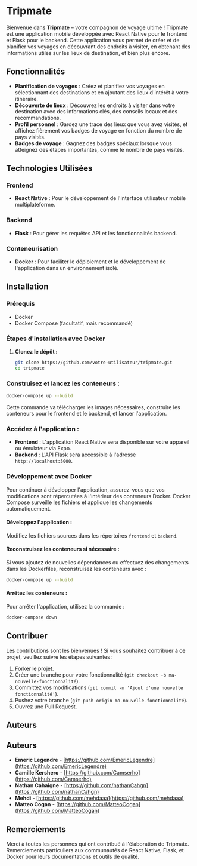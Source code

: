 # Tripmate

Bienvenue dans **Tripmate** – votre compagnon de voyage ultime ! Tripmate est une application mobile développée avec React Native pour le frontend et Flask pour le backend. Cette application vous permet de créer et de planifier vos voyages en découvrant des endroits à visiter, en obtenant des informations utiles sur les lieux de destination, et bien plus encore.

## Fonctionnalités

- **Planification de voyages** : Créez et planifiez vos voyages en sélectionnant des destinations et en ajoutant des lieux d'intérêt à votre itinéraire.
- **Découverte de lieux** : Découvrez les endroits à visiter dans votre destination avec des informations clés, des conseils locaux et des recommandations.
- **Profil personnel** : Gardez une trace des lieux que vous avez visités, et affichez fièrement vos badges de voyage en fonction du nombre de pays visités.
- **Badges de voyage** : Gagnez des badges spéciaux lorsque vous atteignez des étapes importantes, comme le nombre de pays visités.

## Technologies Utilisées

### Frontend
- **React Native** : Pour le développement de l'interface utilisateur mobile multiplateforme.

### Backend
- **Flask** : Pour gérer les requêtes API et les fonctionnalités backend.

### Conteneurisation
- **Docker** : Pour faciliter le déploiement et le développement de l'application dans un environnement isolé.

## Installation

### Prérequis

- Docker
- Docker Compose (facultatif, mais recommandé)

### Étapes d'installation avec Docker

1. **Clonez le dépôt :**

   ```bash
   git clone https://github.com/votre-utilisateur/tripmate.git
   cd tripmate
### Construisez et lancez les conteneurs :

  ```bash
  docker-compose up --build
```

Cette commande va télécharger les images nécessaires, construire les conteneurs pour le frontend et le backend, et lancer l'application.

### Accédez à l'application :
- **Frontend** : L'application React Native sera disponible sur votre appareil ou émulateur via Expo.
- **Backend** : L'API Flask sera accessible à l'adresse `http://localhost:5000`.

### Développement avec Docker
Pour continuer à développer l'application, assurez-vous que vos modifications sont répercutées à l'intérieur des conteneurs Docker. Docker Compose surveille les fichiers et applique les changements automatiquement.

#### Développez l'application :
Modifiez les fichiers sources dans les répertoires `frontend` et `backend`.

#### Reconstruisez les conteneurs si nécessaire :
Si vous ajoutez de nouvelles dépendances ou effectuez des changements dans les Dockerfiles, reconstruisez les conteneurs avec :

  ```bash
  docker-compose up --build
```

#### Arrêtez les conteneurs :
Pour arrêter l'application, utilisez la commande :

  ```bash
  docker-compose down
  ```

## Contribuer
Les contributions sont les bienvenues ! Si vous souhaitez contribuer à ce projet, veuillez suivre les étapes suivantes :

1. Forker le projet.
2. Créer une branche pour votre fonctionnalité (`git checkout -b ma-nouvelle-fonctionnalité`).
3. Committez vos modifications (`git commit -m 'Ajout d'une nouvelle fonctionnalité'`).
4. Pushez votre branche (`git push origin ma-nouvelle-fonctionnalité`).
5. Ouvrez une Pull Request.

## Auteurs
## Auteurs
- **Emeric Legendre** - [https://github.com/EmericLegendre](https://github.com/EmericLegendre)
- **Camille Kershero** - [https://github.com/Camserho](https://github.com/Camserho)
- **Nathan Cahaigne** - [https://github.com/nathanCahgn](https://github.com/nathanCahgn)
- **Mehdi** - [https://github.com/mehdaaa](https://github.com/mehdaaa)
- **Matteo Cogan** - [https://github.com/MatteoCogan](https://github.com/MatteoCogan)

## Remerciements
Merci à toutes les personnes qui ont contribué à l'élaboration de Tripmate.  
Remerciements particuliers aux communautés de React Native, Flask, et Docker pour leurs documentations et outils de qualité.
